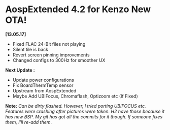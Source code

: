 # AospExtended 4.2 for Kenzo New OTA! 

**[13.05.17]**

- Fixed FLAC 24-Bit files not playing
- Silent tile is back
- Revert screen pinning improvements
- Changed configs to 300Hz for smoother UX


**Next Update :**

- Update power configurations
- Fix BoardThermTemp sensor
- Upstream from AospExtended
- Maybe Add UBIFocus, Chromaflash, Optizoom etc (If Fixed)


**Note:** _Can be dirty flashed. However, I tried porting UBIFOCUS etc. Features were crashing after pictures were taken. H2 have those because it has new BSP. My git has got all the commits for it though. If someone fixes them, I'll re-add them_. 
